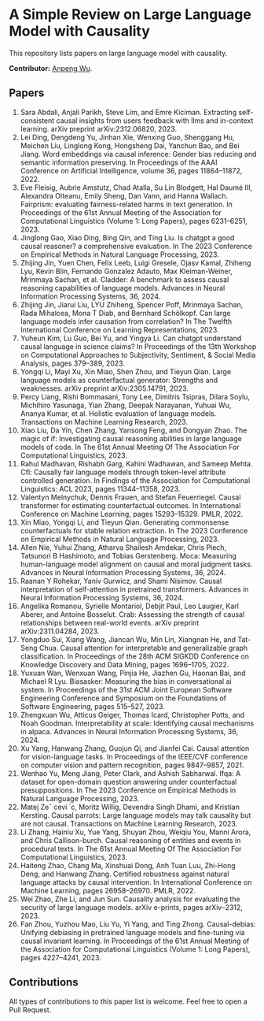 # A Simple Review on Large Language Model with Causality

This repository lists papers on large language model with causality.

**Contributor:** [Anpeng Wu](https://scholar.google.com/citations?user=VQ4m6zQAAAAJ).

## Papers

1. Sara Abdali, Anjali Parikh, Steve Lim, and Emre Kiciman. Extracting self-consistent causal insights from users feedback with llms and in-context learning. arXiv preprint arXiv:2312.06820, 2023.
2. Lei Ding, Dengdeng Yu, Jinhan Xie, Wenxing Guo, Shenggang Hu, Meichen Liu, Linglong Kong, Hongsheng Dai, Yanchun Bao, and Bei Jiang. Word embeddings via causal inference: Gender bias reducing and semantic information preserving. In Proceedings of the AAAI Conference on Artificial Intelligence, volume 36, pages 11864–11872, 2022.
3. Eve Fleisig, Aubrie Amstutz, Chad Atalla, Su Lin Blodgett, Hal Daumé III, Alexandra Olteanu, Emily Sheng, Dan Vann, and Hanna Wallach. Fairprism: evaluating fairness-related harms in text generation. In Proceedings of the 61st Annual Meeting of the Association for Computational Linguistics (Volume 1: Long Papers), pages 6231–6251, 2023.
4. Jinglong Gao, Xiao Ding, Bing Qin, and Ting Liu. Is chatgpt a good causal reasoner? a comprehensive evaluation. In The 2023 Conference on Empirical Methods in Natural Language Processing, 2023.
5. Zhijing Jin, Yuen Chen, Felix Leeb, Luigi Gresele, Ojasv Kamal, Zhiheng Lyu, Kevin Blin, Fernando Gonzalez Adauto, Max Kleiman-Weiner, Mrinmaya Sachan, et al. Cladder: A benchmark to assess causal reasoning capabilities of language models. Advances in Neural Information Processing Systems, 36, 2024.
6. Zhijing Jin, Jiarui Liu, LYU Zhiheng, Spencer Poff, Mrinmaya Sachan, Rada Mihalcea, Mona T Diab, and Bernhard Schölkopf. Can large language models infer causation from correlation? In The Twelfth International Conference on Learning Representations, 2023.
7. Yuheun Kim, Lu Guo, Bei Yu, and Yingya Li. Can chatgpt understand causal language in science claims? In Proceedings of the 13th Workshop on Computational Approaches to Subjectivity, Sentiment, & Social Media Analysis, pages 379–389, 2023.
8. Yongqi Li, Mayi Xu, Xin Miao, Shen Zhou, and Tieyun Qian. Large language models as counterfactual generator: Strengths and weaknesses. arXiv preprint arXiv:2305.14791, 2023.
9. Percy Liang, Rishi Bommasani, Tony Lee, Dimitris Tsipras, Dilara Soylu, Michihiro Yasunaga, Yian Zhang, Deepak Narayanan, Yuhuai Wu, Ananya Kumar, et al. Holistic evaluation of language models. Transactions on Machine Learning Research, 2023.
10. Xiao Liu, Da Yin, Chen Zhang, Yansong Feng, and Dongyan Zhao. The magic of if: Investigating causal reasoning abilities in large language models of code. In The 61st Annual Meeting Of The Association For Computational Linguistics, 2023.
11. Rahul Madhavan, Rishabh Garg, Kahini Wadhawan, and Sameep Mehta. Cfl: Causally fair language models through token-level attribute controlled generation. In Findings of the Association for Computational Linguistics: ACL 2023, pages 11344–11358, 2023.
12. Valentyn Melnychuk, Dennis Frauen, and Stefan Feuerriegel. Causal transformer for estimating counterfactual outcomes. In International Conference on Machine Learning, pages 15293–15329. PMLR, 2022.
13. Xin Miao, Yongqi Li, and Tieyun Qian. Generating commonsense counterfactuals for stable relation extraction. In The 2023 Conference on Empirical Methods in Natural Language Processing, 2023.
14. Allen Nie, Yuhui Zhang, Atharva Shailesh Amdekar, Chris Piech, Tatsunori B Hashimoto, and Tobias Gerstenberg. Moca: Measuring human-language model alignment on causal and moral judgment tasks. Advances in Neural Information Processing Systems, 36, 2024.
15. Raanan Y Rohekar, Yaniv Gurwicz, and Shami Nisimov. Causal interpretation of self-attention in pretrained transformers. Advances in Neural Information Processing Systems, 36, 2024.
16. Angelika Romanou, Syrielle Montariol, Debjit Paul, Leo Laugier, Karl Aberer, and Antoine Bosselut. Crab: Assessing the strength of causal relationships between real-world events. arXiv preprint arXiv:2311.04284, 2023.
17. Yongduo Sui, Xiang Wang, Jiancan Wu, Min Lin, Xiangnan He, and Tat-Seng Chua. Causal attention for interpretable and generalizable graph classification. In Proceedings of the 28th ACM SIGKDD Conference on Knowledge Discovery and Data Mining, pages 1696–1705, 2022.
18. Yuxuan Wan, Wenxuan Wang, Pinjia He, Jiazhen Gu, Haonan Bai, and Michael R Lyu. Biasasker: Measuring the bias in conversational ai system. In Proceedings of the 31st ACM Joint European Software Engineering Conference and Symposium on the Foundations of Software Engineering, pages 515–527, 2023.
19. Zhengxuan Wu, Atticus Geiger, Thomas Icard, Christopher Potts, and Noah Goodman. Interpretability at scale: Identifying causal mechanisms in alpaca. Advances in Neural Information Processing Systems, 36, 2024.
20. Xu Yang, Hanwang Zhang, Guojun Qi, and Jianfei Cai. Causal attention for vision-language tasks. In Proceedings of the IEEE/CVF conference on computer vision and pattern recognition, pages 9847–9857, 2021.
21. Wenhao Yu, Meng Jiang, Peter Clark, and Ashish Sabharwal. Ifqa: A dataset for open-domain question answering under counterfactual presuppositions. In The 2023 Conference on Empirical Methods in Natural Language Processing, 2023.
22. Matej Zeˇ cevi ́ c, Moritz Willig, Devendra Singh Dhami, and Kristian Kersting. Causal parrots: Large language models may talk causality but are not causal. Transactions on Machine Learning Research, 2023.
23. Li Zhang, Hainiu Xu, Yue Yang, Shuyan Zhou, Weiqiu You, Manni Arora, and Chris Callison-burch. Causal reasoning of entities and events in procedural texts. In The 61st Annual Meeting Of The Association For Computational Linguistics, 2023.
24. Haiteng Zhao, Chang Ma, Xinshuai Dong, Anh Tuan Luu, Zhi-Hong Deng, and Hanwang Zhang. Certified robustness against natural language attacks by causal intervention. In International Conference on Machine Learning, pages 26958–26970. PMLR, 2022.
25. Wei Zhao, Zhe Li, and Jun Sun. Causality analysis for evaluating the security of large language models. arXiv e-prints, pages arXiv–2312, 2023.
26. Fan Zhou, Yuzhou Mao, Liu Yu, Yi Yang, and Ting Zhong. Causal-debias: Unifying debiasing in pretrained language models and fine-tuning via causal invariant learning. In Proceedings of the 61st Annual Meeting of the Association for Computational Linguistics (Volume 1: Long Papers), pages 4227–4241, 2023.


## Contributions

All types of contributions to this paper list is welcome. Feel free to open a Pull Request. 

<!-- ## How to Cite This Repo
```bibtex
@misc{anpeng2024causalLLM,
  author = {Anpeng Wu},
  title = {Large Language Model with Causality},
  year = {2024},
  publisher = {GitHub},
  journal = {GitHub repository},
  howpublished = {\url{https://github.com/anpwu/Awesome-Causal-LLM}}
}
```
 -->
